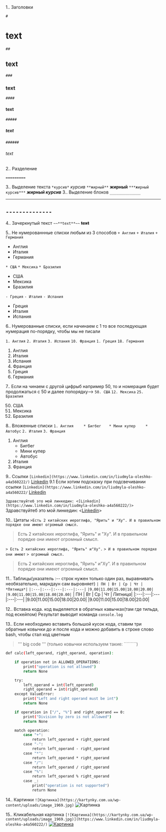 1.. Заголовки

`#` 
# text
`##` 
## text
`###` 
### text
`####`
#### text
`#####`
##### text
`######` 
###### text
2.. Разделение 

`=========`

3.. Выделение текста
`*курсив*`
*курсив*
`**жирный**`
**жирный**
`***жирный курсив***`
***жирный курсив***
3.. Выделение блоков
`______________`
_______________
`--------------`
---------------

4.. Зачеркнутый текст
`~~**text**~~`
~~**text**~~

5.. Не нумерованнные списки любым из 3 способов
`+ Англия`
`+ Италия`
`+ Германия`
+ Англия
+ Италия
+ Германия

`* США`
`* Мексика`
`* Бразилия`
* США
* Мексика
* Бразилия

`- Греция`
`- Италия`
`- Испания`
- Греция
- Италия
- Испания

6.. Нумерованные списки, если начинаем с 1 то все последующая нумерация по-порядку, чтобы мы не писали

`1. Англия`
`2. Италия`
`3. Испания`
`10. Франция`
`1. Греция`
`18. Германия`
1. Англия
2. Италия
3. Испания
10. Франция
1. Греция
18. Германия

7.. Если на чинаем с другой цифрыб например 50, то и номерация будет продолжаться с 50 и далее попорядку-->
`50. США`
`12. Мексика`
`25. Бразилия`

50. США
12. Мексика
25. Бразилия

8.. Вложенные списки
`1. Англия`
`    * Бигбег`
`   * Мини купер`
`    * Автобус`
`2. Италия`
`3. Франция`

1. Англия
    * Бигбег
    * Мини купер
    * Автобус
2. Италия
3. Франция

9.. Ссылки
`[Linkedin](https://www.linkedin.com/in/liudmyla-oleshko-a4a560222/)`
[Linkedin](https://www.linkedin.com/in/liudmyla-oleshko-a4a560222/)
9.1 Если хотим подсказку при подсвечивании ссылки
`[Linkedin](https://www.linkedin.com/in/liudmyla-oleshko-a4a560222/`
[Linkedin](https://www.linkedin.com/in/liudmyla-oleshko-a4a560222/ "Мой линкедин")

`Здравствуйтеб это мой линкедин: <[Linkedin](https://www.linkedin.com/in/liudmyla-oleshko-a4a560222/)>`
Здравствуйтеб это мой линкедин: <[Linkedin](https://www.linkedin.com/in/liudmyla-oleshko-a4a560222/)>

10.. Цитаты
`>Есть 2 китайских иероглифа, "Ярить" и "Ху". И в правильном порядке они имеют огромный смысл.`
>Есть 2 китайских иероглифа, "Ярить" и "Ху". И в правильном порядке они имеют огромный смысл.

`> Есть 2 китайских иероглифа, "Ярить" и"Ху".`
`> И в правильном порядке они имеют` 
`> огромный смысл.`
> Есть 2 китайских иероглифа, "Ярить" и"Ху".
> И в правильном порядке они имеют 
> огромный смысл.

11.. Таблицы(указатель :-- строк нужен только один раз, выравнивать необязательно, маркдаун сам выровняет)
`| ПН | Вт | Ср | Чт | *Пятница*|`
`|:---|:---|:---|:---|:---|`
`|9.00|11.00|15.00|18.00|20.00|`
`|9.00|11.00|15.00|18.00|20.00|`
| ПН | Вт | Ср | Чт | *Пятница*|
|:---|:---|:---|:---|:---|
|9.00|11.00|15.00|18.00|20.00|
|9.00|11.00|15.00|18.00|20.00|

12.. Вставка кода. код выделяется в обратных кавычках(там где тильда, под ескейпом)
Результат выводит команда 
`console.log`

13.. Если необходимо вставить большой кусок кода, ставим три обратные ковычки до и после кода и можно добавить в строке слово bash, чтобы стал код цветным 
>  '''  big code ''' (только ковычки используем такие: `````````)

```bash
def calc(left_operand, right_operand, operation):

    if operation not in ALLOWED_OPERATIONS:
        print("operation is not allowed")
        return None

    try:
        left_operand = int(left_operand)
        right_operand = int(right_operand)
    except ValueError:
        print("Left and right operand must be int")
        return None

    if operation in ["/", "%"] and right_operand == 0:
        print("Division by zero is not allowed")
        return None

    match operation:
        case "+":
            return left_operand + right_operand
        case "-":
            return left_operand - right_operand
        case "*":
            return left_operand * right_operand
        case "/":
            return left_operand / right_operand
        case "%":
            return left_operand % right_operand
        case _:
            print("operation is not supported")
            return None

```

14.. Картинки
`![Картинка](https://kartynky.com.ua/wp-content/uploads/image_1969.jpg)`
![Картинка](https://kartynky.com.ua/wp-content/uploads/image_1969.jpg)

15.. Kликабельная картинка
`[![Картинка](https://kartynky.com.ua/wp-content/uploads/image_1969.jpg)](https://www.linkedin.com/in/liudmyla-oleshko-a4a560222/)`
[![Картинка](https://kartynky.com.ua/wp-content/uploads/image_1969.jpg)](https://www.linkedin.com/in/liudmyla-oleshko-a4a560222/)
